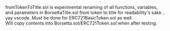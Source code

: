 fromTokenToTitle.sol is experimental renaming of all functions, variables, and parameters in BorsettaTitle.sol from token to title for readability's sake... yay vscode. Must be done for ERC721BasicToken.sol as well. </br>
Will copy contents into Borsetta.sol/ERC721Token.sol when after testing.